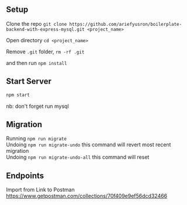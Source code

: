 ## Setup

Clone the repo `git clone https://github.com/ariefyusron/boilerplate-backend-with-express-mysql.git <project_name>`

Open directory `cd <project_name>`

Remove `.git` folder, `rm -rf .git`

and then run `npm install`


## Start Server

```js
npm start
```

nb: don't forget run mysql


## Migration

Running `npm run migrate` <br>
Undoing `npm run migrate-undo` this command will revert most recent migration <br>
Undoing `npm run migrate-undo-all` this command will reset

## Endpoints

Import from Link to Postman https://www.getpostman.com/collections/70f409e9ef56dcd32466